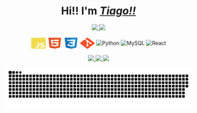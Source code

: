 <div align="center">
  <h1>Hi!! I'm <a href="https://www.linkedin.com/in/tiago-silva-carvalho-2b6244223/"><i>Tiago!!</i></a></h1>
  
  <a href="https://github.com/TSCTiago">
    <img height="180em" src="https://github-readme-stats.vercel.app/api?username=TSCTiago&show_icons=true&theme=transparent"/>
    <img height="180em" src="https://github-readme-stats.vercel.app/api/top-langs/?username=TSCTiago&layout=compact&langs_count=7&theme=transparent"/>
  </a>
</div>

<div align="center" valign="top"><br>
  
  
  <img align="center" alt="JavaScript" height="30" width="40" src="https://raw.githubusercontent.com/devicons/devicon/master/icons/javascript/javascript-plain.svg">
  <img align="center" alt="HTML5" height="30" width="40" src="https://raw.githubusercontent.com/devicons/devicon/master/icons/html5/html5-original.svg">
  <img align="center" alt="CSS3" height="30" width="40" src="https://raw.githubusercontent.com/devicons/devicon/master/icons/css3/css3-original.svg">
  <img align="center" alt="Git" height="30" width="40" src="https://raw.githubusercontent.com/devicons/devicon/master/icons/git/git-original.svg">
  <img align="center" alt="Python" height="30" width="40" src="https://cdn.jsdelivr.net/gh/devicons/devicon/icons/python/python-original.svg" />
  <img align="center" alt="MySQL" height="30" width="40" src="https://cdn.jsdelivr.net/gh/devicons/devicon/icons/mysql/mysql-original.svg" />
  <img align="center" alt="React" height="30" width="40" src="https://cdn.jsdelivr.net/gh/devicons/devicon/icons/react/react-original.svg" />

</div><br>

<div align="center">
  <a href="https://www.instagram.com/tiago_s010/" target="_blank">
    <img src="https://img.shields.io/badge/-Instagram-%23E4405F?style=for-the-badge&logo=instagram&logoColor=white" target="_blank">
  </a>
  <a href="https://www.linkedin.com/in/tiago-silva-carvalho-2b6244223/" target="_blank">
    <img src="https://img.shields.io/badge/-LinkedIn-%230077B5?style=for-the-badge&logo=linkedin&logoColor=white" target="_blank">
  </a> 
  <a href="mailto:tiagosilvacarvalho7@gmail.com">
    <img src="https://img.shields.io/badge/-Gmail-%23333?style=for-the-badge&logo=gmail&logoColor=white" target="_blank">
  </a>
</div>

<div align="center">
  
  ![snake animation](https://github.com/TSCTiago/TSCTiago/blob/output/github-snake-dark.svg)
  
</div>
